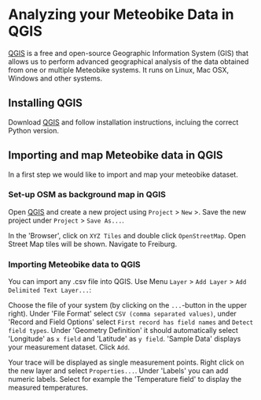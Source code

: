 # Analyzing your Meteobike Data in QGIS

[QGIS](https://qgis.org) is a free and open-source Geographic Information System (GIS) that allows us to perform advanced geographical analysis of the data obtained from one or multiple Meteobike systems. It runs on Linux, Mac OSX, Windows and other systems. 

## Installing QGIS

Download [QGIS](https://qgis.org) and follow installation instructions, incluing the correct Python version.

## Importing and map Meteobike data in QGIS

In a first step we would like to import and map your meteobike dataset.

### Set-up OSM as background map in QGIS

Open [QGIS](https://qgis.org) and create a new project using `Project` > `New` >. Save the new project under `Project` > `Save As...`. 

In the 'Browser', click on `XYZ Tiles` and double click `OpenStreetMap`. Open Street Map tiles will be shown. Navigate to Freiburg.

### Importing Meteobike data to QGIS

You can import any .csv file into QGIS. Use Menu `Layer` > `Add Layer` > `Add Delimited Text Layer...`:

Choose the file of your system (by clicking on the `...`-button in the upper right). Under 'File Format' select `CSV (comma separated values)`, under 'Record and Field Options' select `First record has field names` and `Detect field types`. Under 'Geometry Definition' it should automatically select 'Longitude' as `x field` and 'Latitude' as `y field`. 'Sample Data' displays your measurement dataset. Click `Add`.

Your trace will be displayed as single measurement points. Right click on the new layer and select `Properties...`. Under 'Labels' you can add numeric labels. Select for example the 'Temperature field' to display the measured temperatures.
